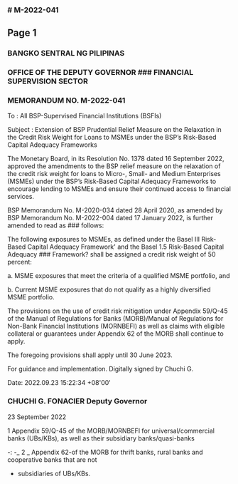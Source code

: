 ### # M-2022-041

## Page 1

### BANGKO SENTRAL NG PILIPINAS

### OFFICE OF THE DEPUTY GOVERNOR ### FINANCIAL SUPERVISION SECTOR

### MEMORANDUM NO. M-2022-041

To : All BSP-Supervised Financial Institutions (BSFIs)

Subject : Extension of BSP Prudential Relief Measure on the Relaxation in the Credit Risk Weight for Loans to MSMEs under the BSP’s Risk-Based Capital Adequacy Frameworks

The Monetary Board, in its Resolution No. 1378 dated 16 September 2022, approved the amendments to the BSP relief measure on the relaxation of the credit risk weight for loans to Micro-, Small- and Medium Enterprises (MSMEs) under the BSP’s Risk-Based Capital Adequacy Frameworks to encourage lending to MSMEs and ensure their continued access to financial services.

BSP Memorandum No. M-2020-034 dated 28 April 2020, as amended by BSP Memorandum No. M-2022-004 dated 17 January 2022, is further amended to read as ### follows:

The following exposures to MSMEs, as defined under the Basel III Risk-Based Capital Adequacy Framework' and the Basel 1.5 Risk-Based Capital Adequacy ### Framework? shall be assigned a credit risk weight of 50 percent:

a. MSME exposures that meet the criteria of a qualified MSME portfolio, and

b. Current MSME exposures that do not qualify as a highly diversified MSME portfolio.

The provisions on the use of credit risk mitigation under Appendix 59/Q-45 of the Manual of Regulations for Banks (MORB)/Manual of Regulations for Non-Bank Financial Institutions (MORNBEFI) as well as claims with eligible collateral or guarantees under Appendix 62 of the MORB shall continue to apply.

The foregoing provisions shall apply until 30 June 2023.

For guidance and implementation. Digitally signed by Chuchi G.

Date: 2022.09.23 15:22:34 +08'00'

### CHUCHI G. FONACIER Deputy Governor

23 September 2022

1 Appendix 59/Q-45 of the MORB/MORNBEFI for universal/commercial banks (UBs/KBs), as well as their subsidiary banks/quasi-banks

-: -_ 2 _ Appendix 62-of the MORB for thrift banks, rural banks and cooperative banks that are not

- subsidiaries of UBs/KBs. 